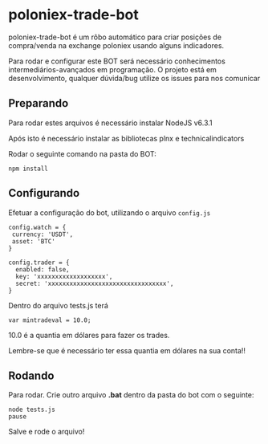 # poloniex-trade-bot

poloniex-trade-bot é um rôbo automático para criar posições de compra/venda na exchange poloniex usando alguns indicadores.

Para rodar e configurar este BOT será necessário conhecimentos intermediários-avançados em programação. O projeto está em desenvolvimento, qualquer dúvida/bug utilize os issues para nos comunicar

## Preparando

Para rodar estes arquivos é necessário instalar NodeJS v6.3.1


Após isto é necessário instalar as bibliotecas plnx e technicalindicators

Rodar o seguinte comando na pasta do BOT: 

```
npm install
 ```
 

## Configurando

Efetuar a configuração do bot, utilizando o arquivo `config.js`
	
	config.watch = {
	 currency: 'USDT',
	 asset: 'BTC'
	}
	
	config.trader = {
	  enabled: false,
	  key: 'xxxxxxxxxxxxxxxxxxx',
	  secret: 'xxxxxxxxxxxxxxxxxxxxxxxxxxxxxxxxx',
	}

 
Dentro do arquivo tests.js terá

```
var mintradeval = 10.0;
```

10.0 é a quantia em dólares para fazer os trades.

Lembre-se que é necessário ter essa quantia em dólares na sua conta!!


## Rodando

Para rodar. Crie outro arquivo **.bat**  dentro da pasta do bot com o seguinte:
```
node tests.js
pause
 ```

Salve e rode o arquivo!
